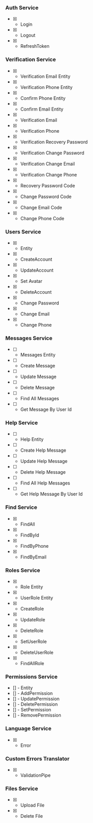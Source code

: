 ### Auth Service

- [x] - Login
- [x] - Logout
- [x] - RefreshToken

### Verification Service

- [x] - Verification Email Entity
- [x] - Verification Phone Entity
- [x] - Confirm Phone Entity
- [x] - Confirm Email Entity
- [x] - Verification Email
- [x] - Verification Phone
- [x] - Verification Recovery Password
- [x] - Verification Change Password
- [x] - Verification Change Email
- [x] - Verification Change Phone
- [x] - Recovery Password Code
- [x] - Change Password Code
- [x] - Change Email Code
- [x] - Change Phone Code
  
### Users Service

- [x] - Entity
- [x] - CreateAccount
- [x] - UpdateAccount
- [x] - Set Avatar
- [x] - DeleteAccount
- [x] - Change Password
- [x] - Change Email
- [x] - Change Phone
  
### Messages Service

- [ ] - Messages Entity
- [ ] - Create Message
- [ ] - Update Message
- [ ] - Delete Message
- [ ] - Find All Messages
- [ ] - Get Message By User Id

### Help Service

- [ ] - Help Entity
- [ ] - Create Help Message
- [ ] - Update Help Message
- [ ] - Delete Help Message
- [ ] - Find All Help Messages
- [ ] - Get Help Message By User Id

### Find Service

- [x] - FindAll
- [x] - FindById
- [x] - FindByPhone
- [x] - FindByEmail

### Roles Service

- [x] - Role Entity
- [x] - UserRole Entity
- [x] - CreateRole
- [x] - UpdateRole
- [x] - DeleteRole
- [x] - SetUserRole
- [x] - DeleteUserRole
- [x] - FindAllRole

### Permissions Service

- [] - Entity
- [] - AddPermission
- [] - UpdatePermission
- [] - DeletePermission
- [] - SetPermission
- [] - RemovePermission

### Language Service

- [x] - Error

### Custom Errors Translator

- [x] - ValidationPipe

### Files Service

- [x] - Upload File
- [x] - Delete File